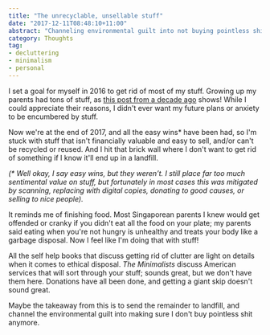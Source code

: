 ```yaml
---
title: "The unrecyclable, unsellable stuff"
date: "2017-12-11T08:48:10+11:00"
abstract: "Channeling environmental guilt into not buying pointless shit again."
category: Thoughts
tag:
- decluttering
- minimalism
- personal
---
```

I set a goal for myself in 2016 to get rid of most of my stuff. Growing up my parents had tons of stuff, as [this post from a decade ago] shows! While I could appreciate their reasons, I didn't ever want my future plans or anxiety to be encumbered by stuff.

Now we're at the end of 2017, and all the easy wins* have been had, so I'm stuck with stuff that isn't financially valuable and easy to sell, and/or can't be recycled or reused. And I hit that brick wall where I don't want to get rid of something if I know it'll end up in a landfill.

<p style="font-style:italic">(* Well okay, I say easy wins, but they weren’t. I still place far too much sentimental value on stuff, but fortunately in most cases this was mitigated by scanning, replacing with digital copies, donating to good causes, or selling to nice people).</p>

It reminds me of finishing food. Most Singaporean parents I knew would get offended or cranky if you didn't eat all the food on your plate; my parents said eating when you're not hungry is unhealthy and treats your body like a garbage disposal. Now I feel like I'm doing that with stuff!

All the self help books that discuss getting rid of clutter are light on details when it comes to ethical disposal. *The Minimalists* discuss American services that will sort through your stuff; sounds great, but we don't have them here. Donations have all been done, and getting a giant skip doesn't sound great.

Maybe the takeaway from this is to send the remainder to landfill, and channel the environmental guilt into making sure I don't buy pointless shit anymore.

[this post from a decade ago]: https://rubenerd.com/unpacking-singapore-day-one/

